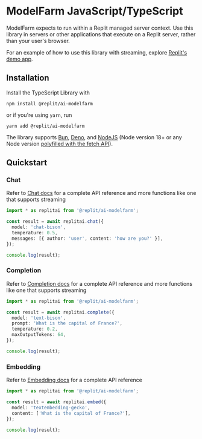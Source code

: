
# ModelFarm JavaScript/TypeScript

ModelFarm expects to run within a Replit managed server context. Use this library in servers or other applications that execute on a Replit server, rather than your user's browser.

For an example of how to use this library with streaming, explore [Replit's demo app](https://replit.com/@replit/Bun-ModelFarm-Chat).

## Installation

Install the TypeScript Library with

```
npm install @replit/ai-modelfarm
```

or if you're using `yarn`, run

```
yarn add @replit/ai-modelfarm
```

The library supports [Bun](https://replit.com/@replit/Bun?v=1), [Deno](https://replit.com/@replit/Deno?v=1), and [NodeJS](https://replit.com/@replit/Nodejs?v=1) (Node version 18+ or any
Node version [polyfilled with the fetch API](https://github.com/node-fetch/node-fetch#providing-global-access)).

## Quickstart

### Chat

Refer to [Chat docs](./chat.md) for a complete API reference and more functions
like one that supports streaming

```ts
import * as replitai from '@replit/ai-modelfarm';

const result = await replitai.chat({
  model: 'chat-bison',
  temperature: 0.5,
  messages: [{ author: 'user', content: 'how are you?' }],
});

console.log(result);
```

### Completion


Refer to [Completion docs](./completion.md) for a complete API reference and more
functions like one that supports streaming

```ts
import * as replitai from '@replit/ai-modelfarm';

const result = await replitai.complete({
  model: 'text-bison',
  prompt: 'What is the capital of France?',
  temperature: 0.2,
  maxOutputTokens: 64,
});

console.log(result);
```

### Embedding

Refer to [Embedding docs](./embedding.md) for a complete API reference

```ts
import * as replitai from '@replit/ai-modelfarm';

const result = await replitai.embed({
  model: 'textembedding-gecko',
  content: ['What is the capital of France?'],
});

console.log(result);
```
